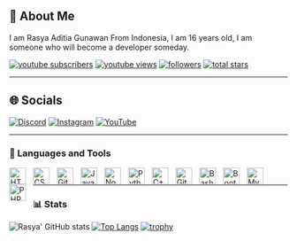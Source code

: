 ## 💫 About Me
I am Rasya Aditia Gunawan From Indonesia, I am 16 years old, I am someone who will become a developer someday.

  <p align="left">
        <a href="https://www.youtube.com/@rasya0346?sub_confirmation=1">
         <img alt="youtube subscribers" title="Subscribe to my YouTube channel" src="https://custom-icon-badges.demolab.com/youtube/channel/subscribers/UCjiZ9KNVyF5P-b9bCvAei_A?color=%23E05D44&label=SUBSCRIBE&logo=video&logoColor=white&style=for-the-badge&labelColor=CE4630"/></a> 
      <a href="[https://www.youtube.com/@rasya0346]">
         <img alt="youtube views" title="YouTube views" src="https://custom-icon-badges.demolab.com/youtube/channel/views/UCjiZ9KNVyF5P-b9bCvAei_A?color=%23E1AD0E&logo=eye&logoColor=white&style=for-the-badge&labelColor=C79600"/></a> 
      <a href="https://github.com/rasya030607?tab=followers">
         <img alt="followers" title="Follow me on Github" src="https://custom-icon-badges.demolab.com/github/followers/rasya030607?color=236ad3&labelColor=1155ba&style=for-the-badge&logo=person-add&label=Follow&logoColor=white"/></a>
      <a href="https://github.com/rasya030607?tab=repositories&sort=stargazers">
         <img alt="total stars" title="Total stars on GitHub" src="https://custom-icon-badges.demolab.com/github/stars/rasya030607?color=55960c&style=for-the-badge&labelColor=488207&logo=star"/></a>
   </p>
  
---

## 🌐 Socials
[![Discord](https://img.shields.io/badge/Discord-%237289DA.svg?logo=discord&logoColor=white)](https://discord.gg/SfWwqHXzAd) [![Instagram](https://img.shields.io/badge/Instagram-%23E4405F.svg?logo=Instagram&logoColor=white)](https://www.instagram.com/_rasyaadt_3/) [![YouTube](https://img.shields.io/badge/YouTube-%23FF0000.svg?logo=YouTube&logoColor=white)](https://youtube.com/@Rasya03)

---

### 🧰 Languages and Tools
<img align="left" alt="HTML" width="30px" style="padding-right:10px;" src="https://cdn.jsdelivr.net/gh/devicons/devicon/icons/html5/html5-plain.svg" />
<img align="left" alt="CSS" width="30px" style="padding-right:10px;" src="https://cdn.jsdelivr.net/gh/devicons/devicon/icons/css3/css3-plain.svg" />
<img align="left" alt="Git" width="30px" style="padding-right:10px;" src="https://cdn.jsdelivr.net/gh/devicons/devicon/icons/git/git-original.svg" />
<img align="left" alt="JavaScript" width="30px" style="padding-right:10px;" src="https://cdn.jsdelivr.net/gh/devicons/devicon/icons/javascript/javascript-plain.svg"/>
<img align="left" alt="NodeJS" width="30px" style="padding-right:10px;" src="https://cdn.jsdelivr.net/gh/devicons/devicon/icons/nodejs/nodejs-original.svg" />
<img align="left" alt="Python" width="30px" style="padding-right:10px;" src="https://cdn.jsdelivr.net/gh/devicons/devicon/icons/python/python-plain.svg" />
<img align="left" alt="C++" width="30px" style="padding-right:10px;" src="https://cdn.jsdelivr.net/gh/devicons/devicon/icons/cplusplus/cplusplus-line.svg" />
<img align="left" alt="GitHub" width="30px" style="padding-right:10px;" src="https://cdn.jsdelivr.net/gh/devicons/devicon/icons/github/github-original.svg" />
<img align="left" alt="Bash" width="30px" style="padding-right:10px;" src="https://cdn.jsdelivr.net/gh/devicons/devicon/icons/bash/bash-original.svg" />
<img align="left" alt="Bootstrap" width="30px" style="padding-right:10px;" src="https://cdn.jsdelivr.net/gh/devicons/devicon/icons/bootstrap/bootstrap-original.svg" />
<img align="left" alt="Mysql" width="30px" style="padding-right:10px;" src="https://cdn.jsdelivr.net/gh/devicons/devicon/icons/mysql/mysql-original-wordmark.svg" />
<img align="left" alt="PHP" width="30px" style="padding-right:10px;" src="https://cdn.jsdelivr.net/gh/devicons/devicon/icons/php/php-original.svg" />

<br />

---

### 📊 Stats

![Rasya' GitHub stats](https://github-readme-stats.vercel.app/api?username=rasya030607&show_icons=true&theme=onedark)
[![Top Langs](https://github-readme-stats.vercel.app/api/top-langs/?username=rasya030607&layout=donut&theme=onedark)](https://github.com/rasya030607/github-readme-stats)
[![trophy](https://github-profile-trophy.vercel.app/?username=rasya030607&theme=onedark)](https://github.com/rasya030607/github-profile-trophy)

<!-- ![GitHub Streak](https://streak-stats.demolab.com?user=rasya030607&theme=gruvbox&border_radius=4.5) -->


#
